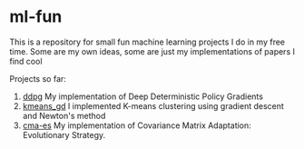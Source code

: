 # ml-fun

This is a repository for small fun machine learning projects I do in my free time.
Some are my own ideas, some are just my implementations of papers I find cool

Projects so far:
1. [ddpg](https://github.com/cthorrez/ml-fun/tree/master/ddpg) My implementation of Deep Deterministic Policy Gradients
2. [kmeans_gd](https://github.com/cthorrez/ml-fun/tree/master/kmeans_gd) I implemented K-means clustering using gradient descent and Newton's method
3. [cma-es](https://github.com/cthorrez/ml-fun/tree/master/kmeans_gd) My implementation of Covariance Matrix Adaptation: Evolutionary Strategy.
